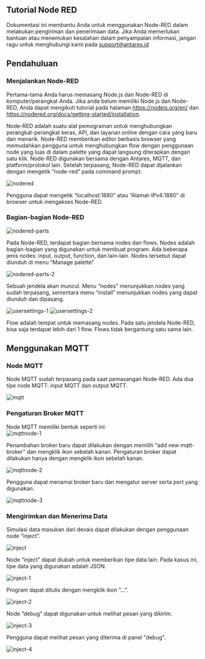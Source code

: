 ## Tutorial Node RED
Dokumentasi ini membantu Anda untuk menggunakan Node-RED dalam melakukan pengiriman dan penerimaan data. Jika Anda memerlukan bantuan atau menemukan kesalahan dalam penyampaian informasi, jangan ragu untuk menghubungi kami pada support@antares.id

## Pendahuluan
### Menjalankan Node-RED
Pertama-tama Anda harus memasang Node.js dan Node-RED di komputer/perangkat Anda. Jika anda belum memiliki Node.js dan Node-RED, Anda dapat mengikuti tutorial pada halaman https://nodejs.org/en/ dan https://nodered.org/docs/getting-started/installation.

Node-RED adalah suatu alat pemograman untuk menghubungkan perangkat-perangkat keras, API, dan layanan online dengan cara yang baru dan menarik. Node-RED memberikan editor berbasis browser yang memudahkan pengguna untuk menghubungkan flow dengan penggunaan node yang luas di dalam palette yang dapat langsung diterapkan dengan satu klik. Node-RED digunakan bersama dengan Antares, MQTT, dan platform/protokol lain. Setelah terpasang, Node-RED dapat dijalankan dengan mengetik “node-red” pada command prompt.

![nodered](https://antares.id/assets/img/node-red-launch.png)  

Pengguna dapat mengetik “localhost:1880” atau “Alamat-IPv4:1880” di browser untuk mengakses Node-RED.  

### Bagian-bagian Node-RED
![nodered-parts](https://antares.id/assets/img/Node-Red-bagian.png)  

Pada Node-RED, terdapat bagian bernama nodes dan flows. Nodes adalah bagian-bagian yang digunakan untuk membuat program. Ada beberapa jenis nodes: input, output, function, dan lain-lain. Nodes tersebut dapat diunduh di menu “Manage palette”

![nodered-parts-2](https://antares.id/assets/img/Managepalette.png)  

Sebuah jendela akan muncul. Menu “nodes” menunjukkan nodes yang sudah terpasang, sementara menu “install” menunjukkan nodes yang dapat diunduh dan dipasang.  

![usersettings-1](https://antares.id/assets/img/nodes.png)
![usersettings-2](https://antares.id/assets/img/install.png)

Flow adalah tempat untuk memasang nodes. Pada satu jendela Node-RED, bisa saja terdapat lebih dari 1 flow. Flows tidak bergantung satu sama lain.  

## Menggunakan MQTT
### Node MQTT
Node MQTT sudah terpasang pada saat pemasangan Node-RED. Ada dua tipe node MQTT: input MQTT dan output MQTT.

![mqtt](https://antares.id/assets/img/mqtt.png)

### Pengaturan Broker MQTT
Node MQTT memiliki bentuk seperti ini:  
![mqttnode-1](https://antares.id/assets/img/input.png)  

Penambahan broker baru dapat dilakukan dengan memilih “add new mqtt-broker” dan mengklik ikon sebelah kanan. Pengaturan broker dapat dilakukan hanya dengan mengklik ikon sebelah kanan.  

![mqttnode-2](https://antares.id/assets/img/addbroker.png)  

Pengguna dapat menamai broker baru dan mengatur server serta port yang digunakan.  

![mqttnode-3](https://antares.id/assets/img/antares.png)  

### Mengirimkan dan Menerima Data
Simulasi data masukan dari devais dapat dilakukan dengan penggunaan node “inject”.  

![inject](https://antares.id/assets/img/inject.png)  

Node “inject” dapat diubah untuk memberikan tipe data lain. Pada kasus ini, tipe data yang digunakan adalah JSON.  

![inject-1](https://antares.id/assets/img/editinject.png)  

Program dapat ditulis dengan mengklik ikon “...”.  

![inject-2](https://antares.id/assets/img/jsoninject.png)  

Node “debug” dapat digunakan untuk melihat pesan yang dikirim.

![inject-3](https://antares.id/assets/img/output.png)  

Pengguna dapat melihat pesan yang diterima di panel "debug".  

![inject-4](https://antares.id/assets/img/debug.png)
